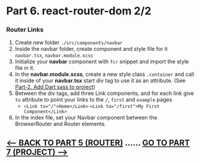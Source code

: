 <h1>Part 6. react-router-dom 2/2</h1>
<h3>Router Links</h3>

1. Create new folder `./src/components/navbar`
2. Inside the navbar folder, create component and style file for it `navbar.tsx`, `navbar.module.scss`
3. Initialize your <b>navbar</b> component with `fcr` snippet and import the style file in it.
4. In the <b>navbar.module.scss</b>, create a new style class `.container` and call it inside of your <b>navbar.tsx</b> start div tag to use it as an attribute. (See [Part-2. Add Dart sass to project](sass))
5. Between the div tags, add three Link components, and for each link give `to` attribute to point your links to the `/`, `first` and `example` pages
    * `<Link to="/">Home</Link>` `<Link to="/first">My First Component</Link>`
6. In the index file, set your Navbar component between the BrowserRouter and Router elements.

## [<-- BACK TO PART 5 (ROUTER)](router) ...... [GO TO PART 7 (PROJECT) -->](portfolio)
